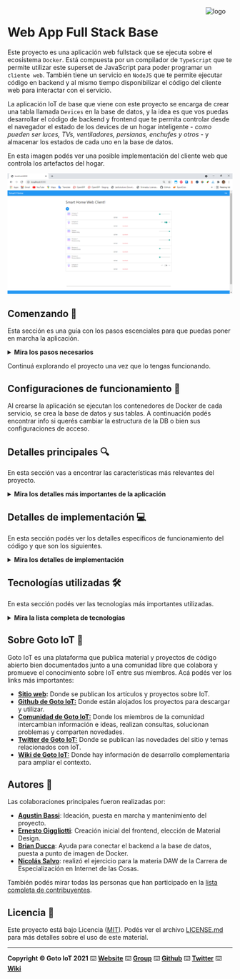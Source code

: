 <a href="https://www.gotoiot.com/">
    <img src="doc/gotoiot-logo.png" alt="logo" title="Goto IoT" align="right" width="60" height="60" />
</a>

# Web App Full Stack Base

Este proyecto es una aplicación web fullstack que se ejecuta sobre el ecosistema `Docker`. Está compuesta por un compilador de `TypeScript` que te permite utilizar este superset de JavaScript para poder programar un `cliente web`. También tiene un servicio en `NodeJS` que te permite ejecutar código en backend y al mismo tiempo disponibilizar el código del cliente web para interactar con el servicio.

La aplicación IoT de base que viene con este proyecto se encarga de crear una tabla llamada `Devices` en la base de datos, y la idea es que vos puedas desarrollar el código de backend y frontend que te permita controlar desde el navegador el estado de los devices de un hogar inteligente - _como pueden ser luces, TVs, ventiladores, persianas, enchufes y otros_ - y almacenar los estados de cada uno en la base de datos.

En esta imagen podés ver una posible implementación del cliente web que controla los artefactos del hogar.

![architecture](doc/client-app.png)

## Comenzando 🚀

Esta sección es una guía con los pasos escenciales para que puedas poner en marcha la aplicación.

<details><summary><b>Mira los pasos necesarios</b></summary><br>

### Instalar las dependencias

Para correr este proyecto es necesario que instales `Docker` y `Docker Compose`.

En [este artículo](https://www.gotoiot.com/pages/articles/docker_installation_linux/) publicado en la web están los detalles para instalar Docker y Docker Compose en una máquina Linux.

En caso que quieras instalar las herramientas en otra plataforma o tengas algún incoveniente, podes leer la documentación oficial de [Docker](https://docs.docker.com/get-docker/) y también la de [Docker Compose](https://docs.docker.com/compose/install/).

Continua con la descarga del código cuando tengas las dependencias instaladas y funcionando.

### Descargar el código

Para descargar el código, utiliza este comando desde la terminal o con tu IDE favorito.

```
git clone https://github.com/NGSalvo/app-fullstack-base.git
```

> No es necesario contar con una cuenta en Github.

### Ejecutar la aplicación

Para ejecutar la aplicación tenes que correr el comando `docker-compose up` desde la raíz del proyecto. Este comando va a descargar las imágenes de Docker de node, de typescript, de la base datos y del admin de la DB, y luego ponerlas en funcionamiento.

Para acceder al cliente web ingresa a a la URL [http://localhost:8000/](http://localhost:8000/).

Si pudiste acceder al cliente web significa que la aplicación se encuentra corriendo bien.

> Si te aparece un error la primera vez que corres la app, detené el proceso y volvé a iniciarla. Esto es debido a que el backend espera que la DB esté creada al iniciar, y en la primera ejecución puede no alcanzar a crearse. A partir de la segunda vez el problema queda solucionado.

</details>

Continuá explorando el proyecto una vez que lo tengas funcionando.

## Configuraciones de funcionamiento 🔩

Al crearse la aplicación se ejecutan los contenedores de Docker de cada servicio, se crea la base de datos y sus tablas. A continuación podés encontrar info si querés cambiar la estructura de la DB o bien sus configuraciones de acceso.

## Detalles principales 🔍

En esta sección vas a encontrar las características más relevantes del proyecto.

<details><summary><b>Mira los detalles más importantes de la aplicación</b></summary><br>
<br>

### Arquitectura de la aplicación

Como ya pudiste ver, la aplicación se ejecuta sobre el ecosistema Docker, y en esta imagen podés ver el diagrama de arquitectura.

![architecture](doc/architecture.png)

### El cliente web

El cliente web es una Single Page Application que se comunica con el servicio en NodeJS mediante JSON a través de requests HTTP. Puede consultar el estado de dispositivos en la base de datos (por medio del servicio en NodeJS) y también cambiar el estado de los mismos. Los estilos del código están basados en [**Material Design**](https://materializecss.com/).

### El servicio web

El servicio en **NodeJS** posee distintos endpoints para comunicarse con el cliente web mediante requests HTTP enviando **JSON** en cada transacción. Procesando estos requests es capaz de comunicarse con la base de datos para consultar y controlar el estado de los dispositivos, y devolverle una respuesta al cliente web también en formato JSON. Así mismo el servicio es capaz de servir el código del cliente web.

### El compilador de TypeScript

**TypeScript** es un lenguaje de programación libre y de código abierto desarrollado y mantenido por Microsoft. Es un superconjunto de JavaScript, que esencialmente añade tipos estáticos y objetos basados en clases. Para esta aplicación se usa un compilador de TypeScript basado en una imagen de [Harmish](https://hub.docker.com/r/harmish) en Dockerhub, y está configurado para monitorear en tiempo real los cambios que se realizan sobre el directorio **src/frontend/ts** y automáticamente generar código compilado a JavaScript en el directorio **src/frontend/js**. Los mensajes del compilador aparecen automáticamente en la terminal al ejecutar el comando **docker-compose up**.

### Ejecución de servicios

Los servicios de la aplicación se ejecutan sobre **contenedores de Docker**, así se pueden desplegar de igual manera en diferentes plataformas. Los detalles sobre cómo funcionan los servicios los podés ver directamente en el archivo **docker-compose.yml**.

### Organización del proyecto

En la siguiente ilustración podés ver cómo está organizado el proyecto para que tengas en claro qué cosas hay en cada lugar.

```sh
├── db                          # directorio de la DB
│   ├── data                    # estructura y datos de la DB
│   └── dumps                   # directorio de estructuras de la DB
│       └── smart_home.sql      # estructura con la base de datos "smart_home"
├── doc                         # documentacion general del proyecto
└── src                         # directorio codigo fuente
│   ├── backend                 # directorio para el backend de la aplicacion
│   │   ├── index.js            # codigo principal del backend
│   │   ├── mysql-connector.js  # codigo de conexion a la base de datos
│   │   ├── package.json        # configuracion de proyecto NodeJS
│   │   └── package-lock.json   # configuracion de proyecto NodeJS
│   └── frontend                # directorio para el frontend de la aplicacion
│       ├── js                  # codigo javascript que se compila automáticamente
│       ├── static              # donde alojan archivos de estilos, imagenes, fuentes, etc.
│       ├── ts                  # donde se encuentra el codigo TypeScript a desarrollar
│       └── index.html          # archivo principal del cliente HTML
├── docker-compose.yml          # archivo donde se aloja la configuracion completa
├── README.md                   # este archivo
├── CHANGELOG.md                # archivo para guardar los cambios del proyecto
├── LICENSE.md                  # licencia del proyecto
```

</details>

## Detalles de implementación 💻

En esta sección podés ver los detalles específicos de funcionamiento del código y que son los siguientes.

<details><summary><b>Mira los detalles de implementación</b></summary><br>

### Agregar un dispositivo

Para agregar un dispositvo se debe presionar sobre el botón que se muestra en la **Figura 1**.

![Agregar nuevo](doc/device-abm/00-add.png)

<figcaption><p align=center>Figura 1.</p></figcaption>

Llenar los datos y presionar el botón **Guardar** como se muestra en la **Figura 2**.

![Guardar nuevo](doc/device-abm/01-modal_empty.png)

<figcaption><p align=center>Figura 2.</p></figcaption>

Una vez guardado debe desplegarse la notificación de guardado exitoso. Ver **Figura 3**.

![Notificación creación](doc/device-abm/03-notificacion.png)

<figcaption><p align=center>Figura 3.</p></figcaption>

### Editar un dispositivo

Para editar, presionar sobre el botón **Editar** en uno de los dispositivos como se muestra en la **Figura 4**.

![Editar](doc/device-abm/04-edit.png)

<figcaption><p align=center>Figura 4.</p></figcaption>

Cuando se abre el modal, traerá los datos del dispositivo seleccionado. Editar los campos que se deseen y presionár el botón **Guardar** como se muestra en la **Figura 5**.

![Guardar editado](doc/device-abm/05-editar.png)

<figcaption><p align=center>Figura 5.</p></figcaption>

Una vez guardado debe desplegarse la notificación de cambio exitoso. Ver **Figura 6**.

![Notificación edición](doc/device-abm/06-notificacion_edit.png)

<figcaption><p align=center>Figura 6.</p></figcaption>

### Eliminar un dispositivo

Para eliminar un dispositivo, presionar sobre el botón **Eliminar** en uno de los dispositivos como se muestra en la **Figura 7**.

![Eliminar](doc/device-abm/07-delete.png)

<figcaption><p align=center>Figura 7.</p></figcaption>

En el modal, presionar sobre el botón **Sí** para confirmar la eliminación como se muestra en la **Figura 8**.

![Confirmar eliminado](doc/device-abm/08-confirmar_eliminar.png)

<figcaption><p align=center>Figura 8.</p></figcaption>

Una vez confirmado debe desplegarse la notificación de eliminación exitosa. Ver **Figura 9**.

![Notificación eliminación](doc/device-abm/09-notificacion_eliminar.png)

<figcaption><p align=center>Figura 9.</p></figcaption>

### Frontend

El frontend está divido en 3 grandes clases:

- main.ts
- MyFramework.ts
- ViewMainPage.ts

`main.ts` está compuesto por la logica principal del programa. En ella se encuentran el manejo de eventos de la UI.

`MyFramework.ts` contiene algunas utilidades para obtención de partes del DOM. También posee la estructura principal de los llamados AJAX.

`ViewMainPage.ts` contiene solo modificaciones del DOM, como los agregados de los dispositivos. También cuenta con la función de renderización y refresco de los dispositivos.

Interactua con el backend por medio de las llamadas AJAX, realizando las correspondientes peticions GET (para obtener información del servidor), PUT (para actualizar un dispositivo), POST (para agregar un dispositivo) y DELETE (para eliminación de un dispositivo).

### Backend

El backend consiste de todos los endpoints para que el cliente web interactue. Estos endpoints contienen la lógica para escribir y obtener información de un archivo `devices.json`.

Los métodos utilizados son GET, POST, PUT y DELETE.

GET obtiene información.
POST agrega nueva información.
PUT modifica información.
DELETE elimina información.

Para fines demostrativos se utilizaron los 4 tipos, pero dado que el proyecto fue realizado con archivos, hubiese alcanzado simplemente con POST y GET.

<details><summary><b>Ver los endpoints disponibles</b></summary><br>

## Obtener todos los dispositivos

```json
{
  "endpoint": "/devices",
  "method": "get",
  "request_headers": "application/json",
  "request_body": "",
  "response_code": 200,
  "response_body": {
    "devices": [
      {
        "id": 1,
        "name": "Lámpara 1",
        "description": "Luz Living",
        "state": 0,
        "type": 0
      }
    ]
  }
}
```

## Obtener un dispositivo

```json
{
  "endpoint": "/devices/:id",
  "method": "get",
  "request_headers": "application/json",
  "request_body": "",
  "response_code": 200,
  "response_body": {
    "devices": {
      "id": 1,
      "name": "Lámpara 1",
      "description": "Luz Living",
      "state": 0,
      "type": 0
    }
  }
}
```

## Actualizar un dispositivo

```json
{
  "endpoint": "/devices/:id",
  "method": "put",
  "request_headers": "application/json",
  "request_body": "Cualquier parámetro de un dispositivo",
  "response_code": 200,
  "response_body": { "message": "Se realizó el cambio correctamente" }
  }
}
```

## Crear un dispositivo

```json
{
  "endpoint": "/devices/create",
  "method": "post",
  "request_headers": "application/json",
  "request_body": "",
  "response_code": 201,
  "response_body": {
    "devices": { "message": "Se creó el dispositivo satisfactoriamente" }
  }
}
```

## Eliminar un dispositivo

```json
{
  "endpoint": "/devices/:id",
  "method": "delete",
  "request_headers": "application/json",
  "request_body": "Cualquier parámetro de un dispositivo",
  "response_code": 200,
  "response_body": { "message": "Se eliminó el dispositivo Lámpara 1" }
  }
}
```

</details>

</details>

## Tecnologías utilizadas 🛠️

En esta sección podés ver las tecnologías más importantes utilizadas.

<details><summary><b>Mira la lista completa de tecnologías</b></summary><br>

- [Docker](https://www.docker.com/) - Ecosistema que permite la ejecución de contenedores de software.
- [Docker Compose](https://docs.docker.com/compose/) - Herramienta que permite administrar múltiples contenedores de Docker.
- [Node JS](https://nodejs.org/es/) - Motor de ejecución de código JavaScript en backend.
- [Material Design](https://material.io/design) - Bibliotecas de estilo responsive para aplicaciones web.
- [TypeScript](https://www.typescriptlang.org/) - Superset de JavaScript tipado y con clases.

</details>

## Sobre Goto IoT 📖

Goto IoT es una plataforma que publica material y proyectos de código abierto bien documentados junto a una comunidad libre que colabora y promueve el conocimiento sobre IoT entre sus miembros. Acá podés ver los links más importantes:

- **[Sitio web](https://www.gotoiot.com/):** Donde se publican los artículos y proyectos sobre IoT.
- **[Github de Goto IoT:](https://github.com/gotoiot)** Donde están alojados los proyectos para descargar y utilizar.
- **[Comunidad de Goto IoT:](https://groups.google.com/g/gotoiot)** Donde los miembros de la comunidad intercambian información e ideas, realizan consultas, solucionan problemas y comparten novedades.
- **[Twitter de Goto IoT:](https://twitter.com/gotoiot)** Donde se publican las novedades del sitio y temas relacionados con IoT.
- **[Wiki de Goto IoT:](https://github.com/gotoiot/doc/wiki)** Donde hay información de desarrollo complementaria para ampliar el contexto.

## Autores 👥

Las colaboraciones principales fueron realizadas por:

- **[Agustin Bassi](https://github.com/agustinBassi)**: Ideación, puesta en marcha y mantenimiento del proyecto.
- **[Ernesto Giggliotti](https://github.com/ernesto-g)**: Creación inicial del frontend, elección de Material Design.
- **[Brian Ducca](https://github.com/brianducca)**: Ayuda para conectar el backend a la base de datos, puesta a punto de imagen de Docker.
- **[Nicolás Salvo](https://github.com/NGSalvo)**: realizó el ejercicio para la materia DAW de la Carrera de Especialización en Internet de las Cosas.

También podés mirar todas las personas que han participado en la [lista completa de contribuyentes](https://github.com/###/contributors).

## Licencia 📄

Este proyecto está bajo Licencia ([MIT](https://choosealicense.com/licenses/mit/)). Podés ver el archivo [LICENSE.md](LICENSE.md) para más detalles sobre el uso de este material.

---

**Copyright © Goto IoT 2021** ⌨️ [**Website**](https://www.gotoiot.com) ⌨️ [**Group**](https://groups.google.com/g/gotoiot) ⌨️ [**Github**](https://www.github.com/gotoiot) ⌨️ [**Twitter**](https://www.twitter.com/gotoiot) ⌨️ [**Wiki**](https://github.com/gotoiot/doc/wiki)
